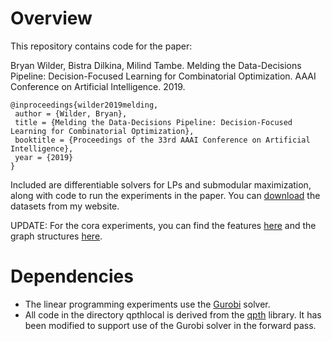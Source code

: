 # Overview
This repository contains code for the paper:

Bryan Wilder, Bistra Dilkina, Milind Tambe. Melding the Data-Decisions Pipeline: Decision-Focused Learning for Combinatorial Optimization. AAAI Conference on Artificial Intelligence. 2019.
```
@inproceedings{wilder2019melding,
 author = {Wilder, Bryan},
 title = {Melding the Data-Decisions Pipeline: Decision-Focused Learning for Combinatorial Optimization},
 booktitle = {Proceedings of the 33rd AAAI Conference on Artificial Intelligence},
 year = {2019}
}
```

Included are differentiable solvers for LPs and submodular maximization, along with code to run the experiments in the paper. You can [download](https://bryanwilder.github.io/files/data_decisions_benchmarks.zip) the datasets from my website.

UPDATE: For the cora experiments, you can find the features [here](https://drive.google.com/file/d/1WWLgq552YJy_1HUw0GqyXO34k1-OYJxS/view?usp=sharing) and the graph structures [here](https://drive.google.com/file/d/1WWLgq552YJy_1HUw0GqyXO34k1-OYJxS/view?usp=sharing).

# Dependencies
* The linear programming experiments use the [Gurobi](http://www.gurobi.com/) solver.
* All code in the directory qpthlocal is derived from the [qpth](https://github.com/locuslab/qpth) library. It has been modified to support use of the Gurobi solver in the forward pass.
